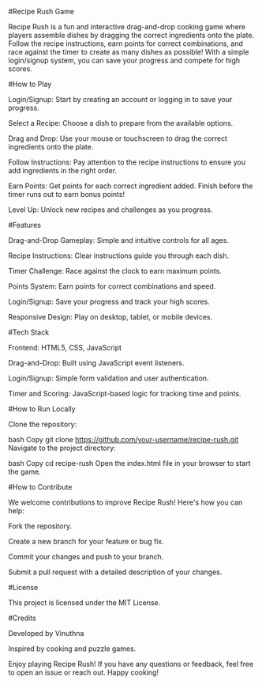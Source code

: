 #Recipe Rush Game 

Recipe Rush is a fun and interactive drag-and-drop cooking game where players assemble dishes by dragging the correct ingredients onto the plate. Follow the recipe instructions, earn points for correct combinations, and race against the timer to create as many dishes as possible! With a simple login/signup system, you can save your progress and compete for high scores.

#How to Play


Login/Signup: Start by creating an account or logging in to save your progress.

Select a Recipe: Choose a dish to prepare from the available options.

Drag and Drop: Use your mouse or touchscreen to drag the correct ingredients onto the plate.

Follow Instructions: Pay attention to the recipe instructions to ensure you add ingredients in the right order.

Earn Points: Get points for each correct ingredient added. Finish before the timer runs out to earn bonus points!

Level Up: Unlock new recipes and challenges as you progress.

#Features

Drag-and-Drop Gameplay: Simple and intuitive controls for all ages.

Recipe Instructions: Clear instructions guide you through each dish.

Timer Challenge: Race against the clock to earn maximum points.

Points System: Earn points for correct combinations and speed.

Login/Signup: Save your progress and track your high scores.

Responsive Design: Play on desktop, tablet, or mobile devices.

#Tech Stack


Frontend: HTML5, CSS, JavaScript

Drag-and-Drop: Built using JavaScript event listeners.

Login/Signup: Simple form validation and user authentication.

Timer and Scoring: JavaScript-based logic for tracking time and points.

#How to Run Locally


Clone the repository:

bash
Copy
git clone https://github.com/your-username/recipe-rush.git
Navigate to the project directory:

bash
Copy
cd recipe-rush
Open the index.html file in your browser to start the game.

#How to Contribute


We welcome contributions to improve Recipe Rush! Here's how you can help:

Fork the repository.

Create a new branch for your feature or bug fix.

Commit your changes and push to your branch.

Submit a pull request with a detailed description of your changes.

#License


This project is licensed under the MIT License.

#Credits


Developed by Vinuthna

Inspired by cooking and puzzle games.


Enjoy playing Recipe Rush! If you have any questions or feedback, feel free to open an issue or reach out. Happy cooking! 

